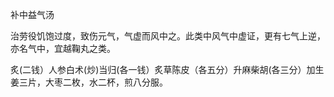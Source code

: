补中益气汤

治劳役饥饱过度，致伤元气，气虚而风中之。此类中风气中虚证，更有七气上逆，亦名气中，宜越鞠丸之类。

炙(二钱）人参白术(炒)当归(各一钱）炙草陈皮（各五分）升麻柴胡(各三分）加生姜三片，大枣二枚，水二杯，煎八分服。

